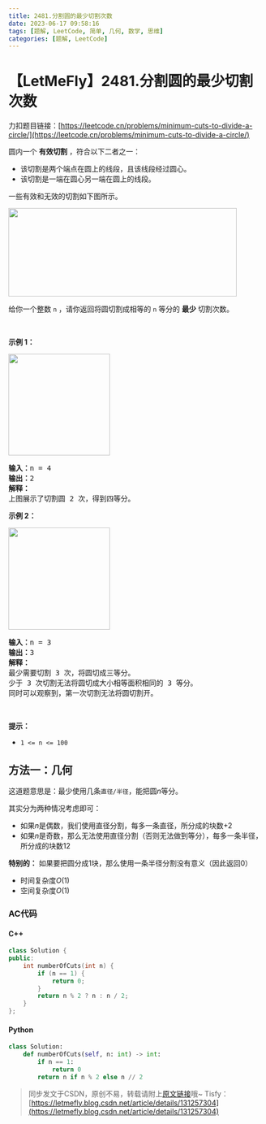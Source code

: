 ```yaml
---
title: 2481.分割圆的最少切割次数
date: 2023-06-17 09:58:16
tags: [题解, LeetCode, 简单, 几何, 数学, 思维]
categories: [题解, LeetCode]
---
```


# 【LetMeFly】2481.分割圆的最少切割次数

力扣题目链接：[https://leetcode.cn/problems/minimum-cuts-to-divide-a-circle/](https://leetcode.cn/problems/minimum-cuts-to-divide-a-circle/)

<p>圆内一个 <strong>有效切割</strong>&nbsp;，符合以下二者之一：</p>

<ul>
	<li>该切割是两个端点在圆上的线段，且该线段经过圆心。</li>
	<li>该切割是一端在圆心另一端在圆上的线段。</li>
</ul>

<p>一些有效和无效的切割如下图所示。</p>

<p><img alt="" src="https://assets.leetcode.com/uploads/2022/10/29/alldrawio.png" style="width: 450px; height: 174px;" /></p>

<p>给你一个整数&nbsp;<code>n</code>&nbsp;，请你返回将圆切割成相等的&nbsp;<code>n</code>&nbsp;等分的&nbsp;<strong>最少</strong>&nbsp;切割次数。</p>

<p>&nbsp;</p>

<p><strong>示例 1：</strong></p>

<p><img alt="" src="https://assets.leetcode.com/uploads/2022/10/24/11drawio.png" style="width: 200px; height: 200px;" /></p>

<pre>
<b>输入：</b>n = 4
<b>输出：</b>2
<b>解释：</b>
上图展示了切割圆 2 次，得到四等分。
</pre>

<p><strong>示例 2：</strong></p>

<p><img alt="" src="https://assets.leetcode.com/uploads/2022/10/24/22drawio.png" style="width: 200px; height: 201px;" /></p>

<pre>
<b>输入：</b>n = 3
<b>输出：</b>3
<strong>解释：</strong>
最少需要切割 3 次，将圆切成三等分。
少于 3 次切割无法将圆切成大小相等面积相同的 3 等分。
同时可以观察到，第一次切割无法将圆切割开。
</pre>

<p>&nbsp;</p>

<p><strong>提示：</strong></p>

<ul>
	<li><code>1 &lt;= n &lt;= 100</code></li>
</ul>


    
## 方法一：几何

这道题意思是：最少使用几条```直径/半径```，能把圆$n$等分。

其实分为两种情况考虑即可：

+ 如果$n$是偶数，我们使用直径分割，每多一条直径，所分成的块数$+2$
+ 如果$n$是奇数，那么无法使用直径分割（否则无法做到等分），每多一条半径，所分成的块数$12$

**特别的：** 如果要把圆分成1块，那么使用一条半径分割没有意义（因此返回$0$）

+ 时间复杂度$O(1)$
+ 空间复杂度$O(1)$

### AC代码

#### C++

```cpp
class Solution {
public:
    int numberOfCuts(int n) {
        if (n == 1) {
            return 0;
        }
        return n % 2 ? n : n / 2;
    }
};
```

#### Python

```python
class Solution:
    def numberOfCuts(self, n: int) -> int:
        if n == 1:
            return 0
        return n if n % 2 else n // 2
```

> 同步发文于CSDN，原创不易，转载请附上[原文链接](https://blog.letmefly.xyz/2023/06/17/LeetCode%202481.%E5%88%86%E5%89%B2%E5%9C%86%E7%9A%84%E6%9C%80%E5%B0%91%E5%88%87%E5%89%B2%E6%AC%A1%E6%95%B0/)哦~
> Tisfy：[https://letmefly.blog.csdn.net/article/details/131257304](https://letmefly.blog.csdn.net/article/details/131257304)
